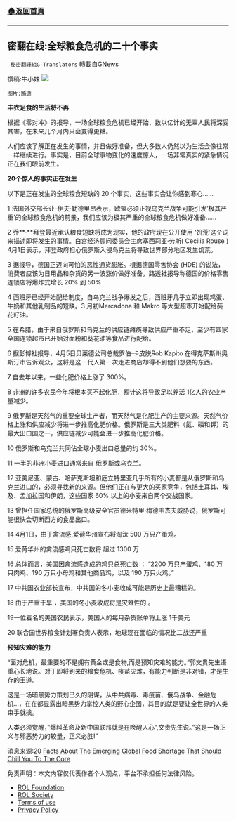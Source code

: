 ###  [:house:返回首頁](https://github.com/ourhimalayas/txt)
---


## 密翻在线:全球粮食危机的二十个事实
` 秘密翻譯組G-Translators` [轉載自GNews](https://gnews.org/zh-hans/2292935/)

撰稿:牛小妹
![](https://assets.gnews.org/wp-content/uploads/2022/04/Image-2.jpg)

```
图片:路透
```


**丰衣足食的生活将不再**

根据《零对冲》的报导，一场全球粮食危机已经开始，数以亿计的无辜人民将深受其害，在未来几个月内只会变得更糟。

人们应该了解正在发生的事情，并且做好准备，但大多数人仍然以为生活会像往常一样继续进行。事实是，目前全球事物变化的速度惊人，一场非常真实的紧急情况正在我们眼前发生。

**20个惊人的事实正在发生**

以下是正在发生的全球粮食短缺的 20 个事实，这些事实会让你感到寒心……

1 法国外交部长让-伊夫·勒德里昂表示，欧盟必须正视乌克兰战争可能引发’极其严重’的全球粮食危机的前景，我们应该为极其严重的全球粮食危机做好准备……

2 乔**·**拜登最近承认粮食短缺将成为现实，他的政府现在公开使用 ‘饥荒’这个词来描述即将发生的事情。白宫经济顾问委员会主席塞西莉亚·劳斯( Cecilia Rouse ) 4月1日表示，拜登政府担心俄罗斯入侵乌克兰将导致世界部分地区发生饥荒。

3 据报导，德国正迈向可怕的恶性通货膨胀。根据德国零售协会 (HDE) 的说法，消费者应该为日用品和杂货的另一波涨价做好准备，路透社报导称德国的价格零售连锁店将爆炸式增长 20% 到 50%

4 西班牙已经开始配给制度，自乌克兰战争爆发之后，西班牙几乎立即出现鸡蛋、牛奶和其他乳制品的短缺。3 月初Mercadona 和 Makro 等大型超市开始配给葵花籽油。

5 在希腊，由于来自俄罗斯和乌克兰的供应链瘫痪导致供应严重不足，至少有四家全国连锁超市已开始对面粉和葵花油等食品进行配给。

6  据彭博社报导，4月5日贝莱德公司总裁罗伯·卡皮脱Rob Kapito 在得克萨斯州奥斯汀市告诉观众，这将是这一代人第一次走进商店却得不到他们想要的东西。

7 自去年以来，一些化肥价格上涨了 300%。

8 非洲的许多农民今年将根本买不起化肥，预计这将导致足以养活 1亿人的农业产量减少。

9 俄罗斯是天然气的重要全球生产者，而天然气是化肥生产的主要来源。天然气价格上涨和供应减少将进一步推高化肥价格。俄罗斯是三大类肥料（氮、磷和钾）的最大出口国之一，供应链减少可能会进一步推高化肥价格。

10 俄罗斯和乌克兰共同佔全球小麦出口总量的约 30%。

11 一半的非洲小麦进口通常来自 俄罗斯或乌克兰。

12 亚美尼亚、蒙古、哈萨克斯坦和厄立特里亚几乎所有的小麦都是从俄罗斯和乌克兰进口的，必须寻找新的来源。但他们正在与更大的买家竞争，包括土耳其、埃及、孟加拉国和伊朗，这些国家 60% 以上的小麦来自两个交战国家。

13 曾担任国家总统的俄罗斯高级安全官员德米特里·梅德韦杰夫威胁说，俄罗斯可能很快会切断西方的食品出口。

14 4月1日，由于禽流感,爱荷华州宣布将淘汰 500 万只产蛋鸡。

15 爱荷华州的禽流感鸡只死亡数将 超过 1300 万

16 总体而言，美国因禽流感造成的鸡只总死亡数 ： “2200 万只产蛋鸡、180 万只肉鸡、190 万只小母鸡和其他商品鸡，以及 190 万只火鸡。”

17 中共国农业部长宣布，中共国的冬小麦收成可能是历史上最糟糕的。

18 由于严重干旱 ，美国的冬小麦收成将是灾难性的 。

19一位着名的美国农民表示，美国人的每月杂货账单将上涨 1千美元

20 联合国世界粮食计划署负责人表示，地球现在面临的情况比二战还严重

**预知灾难的能力**

“面对危机，最重要的不是拥有黄金或是食物,而是预知灾难的能力。”郭文贵先生语重心长地说。对于即将到来的粮食危机、疫苗灾难，有能力判断是非对错，才是生存的王道。

这是一场暗黑势力策划已久的阴谋，从中共病毒、毒疫苗、俄乌战争、金融危机…，在在都显露出暗黑势力掌控人类的野心企图，其目的就是要让全世界的人类束手就擒。

人类必须觉醒，”爆料革命及新中国联邦就是在唤醒人心”,文贵先生说。”这是一场正义与邪恶势力的较量，正义必胜!”

消息来源:[20 Facts About The Emerging Global Food Shortage That Should Chill You To The Core](http://20%20Facts%20About%20The%20Emerging%20Global%20Food%20Shortage%20That%20Should%20Chill%20You%20To%20The%20Core)

 

免责声明：本文内容仅代表作者个人观点，平台不承担任何法律风险。

- [ROL Foundation](https://rolfoundation.org/)
- [ROL Society](https://rolsociety.org/)
- [Terms of use](https://gnews.org/terms-of-use-3/)
- [Privacy Policy](https://gnews.org/privacy-policy/)
